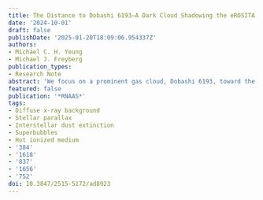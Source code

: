 ```yaml
---
title: The Distance to Dobashi 6193—A Dark Cloud Shadowing the eROSITA Bubbles
date: '2024-10-01'
draft: false
publishDate: '2025-01-20T18:09:06.954337Z'
authors:
- Michael C. H. Yeung
- Michael J. Freyberg
publication_types:
- Research Note
abstract: 'We focus on a prominent gas cloud, Dobashi 6193, toward the western base of the northern eROSITA bubble (eRObub). It can potentially put a tight distance constraint on the eRObubs and clarify the emissions of the Loop I superbubble from the eRObubs. We found its distance to be 700 pc based on Gaia DR3 stellar extinction and parallax measurements, making it one of the most distant clouds shadowing the eRObubs well above the Galactic disk.'
featured: false
publication: '*RNAAS*'
tags:
- Diffuse x-ray background
- Stellar parallax
- Interstellar dust extinction
- Superbubbles
- Hot ionized medium
- '384'
- '1618'
- '837'
- '1656'
- '752'
doi: 10.3847/2515-5172/ad8923
---
```



